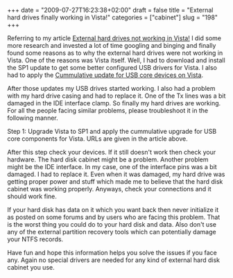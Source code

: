 +++
date = "2009-07-27T16:23:38+02:00"
draft = false
title = "External hard drives finally working in Vista!"
categories = ["cabinet"]
slug = "198"
+++

Referring to my article [External hard drives not working in Vista!](http://www.naresh.se/2009/07/15/external-hard-drives-not-working-in-vista/) I did some more research and invested a lot of time googling and binging and finally found some reasons as to why the external hard drives were not working in Vista. One of the reasons was Vista itself. Well, I had to download and install the SP1 update to get some better configured USB drivers for Vista. I also had to apply the [Cummulative update for USB core devices on Vista](http://support.microsoft.com/kb/941600).

After those updates my USB drives started working. I also had a problem with my hard drive casing and had to replace it. One of the Tx lines was a bit damaged in the IDE interface clamp. So finally my hard drives are working. For all the people facing similar problems, please troubleshoot it in the following manner.

Step 1: Upgrade Vista to SP1 and apply the cummulative upgrade for USB core components for Vista. URLs are given in the article above.

After this step check your devices. If it still doesn't work then check your hardware. The hard disk cabinet might be a problem. Another problem might be the IDE interface. In my case, one of the interface pins was a bit damaged. I had to replace it. Even when it was damaged, my hard drive was getting proper power and stuff which made me to believe that the hard disk cabinet was working properly. Anyways, check your connections and it should work fine.

If your hard disk has data on it which you want back then never initialize it as posted on some forums and by users who are facing this problem. That is the worst thing you could do to your hard disk and data. Also don't use any of the external partition recovery tools which can potentially damage your NTFS records.

Have fun and hope this information helps you solve the issues if you face any. Again no special drivers are needed for any kind of external hard disk cabinet you use.
